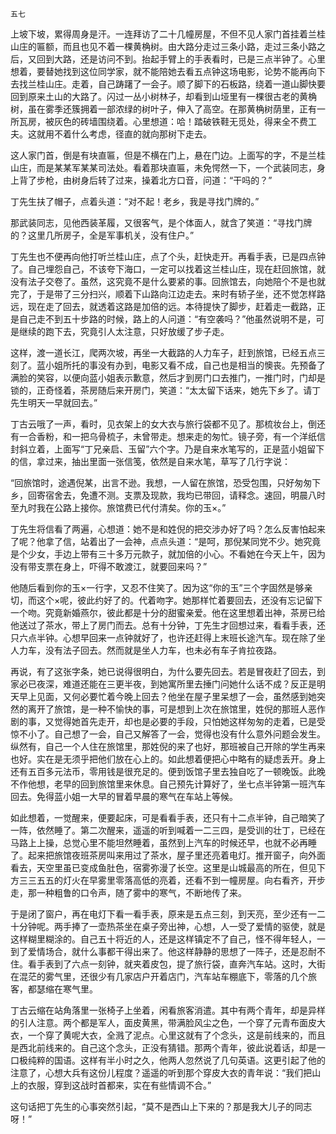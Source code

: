     五七 

   上坡下坡，累得周身是汗。一连拜访了二十几幢房屋，不但不见人家门首挂着兰桂山庄的匾额，而且也见不着一棵黄桷树。由大路分走过三条小路，走过三条小路之后，又回到大路，还是访问不到。抬起手臂上的手表看时，已是三点半钟了。心里想着，要替她找到这位同学家，就不能陪她去看五点钟这场电影，论势不能再向下去找兰桂山庄。走着，自己踌躇了一会子。顺了脚下的石板路，绕着一道山脚快要回到原来土山的大路了。闪过一丛小树林子，却看到山垭里有一棵很古老的黄桷树，虽在雾季还簇拥着一部浓绿的树叶子，伸入了高空。在那黄桷树荫里，正有一所瓦房，被灰色的砖墙围绕着。心里想道：哈！踏破铁鞋无觅处，得来全不费工夫。这就用不着什么考虑，径直的就向那树下走去。

   这人家门首，倒是有块直匾，但是不横在门上，悬在门边。上面写的字，不是兰桂山庄，而是某某军某某司法处。看着那块直匾，未免愕然一下，一个武装同志，身上背了步枪，由树身后转了过来，操着北方口音，问道：“干吗的？”

   丁先生扶了帽子，点着头道：“对不起！老乡，我是寻找门牌的。”

   那武装同志，见他西装革履，又很客气，是个体面人，就含了笑道：“寻找门牌的？这里几所房子，全是军事机关，没有住户。”

   丁先生也不便再向他打听兰桂山庄，点了个头，赶快走开。再看手表，已是四点钟了。自己埋怨自己，不该夸下海口，一定可以找着这兰桂山庄，现在赶回旅馆，就没有法子交卷了。虽然，这究竟不是什么要紧的事。回旅馆去，向她陪个不是也就完了，于是带了三分扫兴，顺着下山路向江边走去。来时有轿子坐，还不觉怎样路远，现在走了回去，就透着这路是加倍的远。本待提快了脚步，赶着走一截路，正是自己走不到五十步路的时候，路上的人问道：“有空袭吗？”他虽然说明不是，可是继续的跑下去，究竟引人太注意，只好放缓了步子走。

   这样，渡一道长江，爬两次坡，再坐一大截路的人力车子，赶到旅馆，已经五点三刻了。蓝小姐所托的事没有办到，电影又看不成，自己也是相当的懊丧。先预备了满脸的笑容，以便向蓝小姐表示歉意，然后才到房门口去推门，一推门时，门却是锁的，正奇怪着，茶房随后来开房门，笑道：“太太留下话来，她先下乡了。请丁先生明天一早就回去。”

   丁古云哦了一声，看时，见衣架上的女大衣与旅行袋都不见了。那梳妆台上，倒还有一合香粉，和一把乌骨梳子，未曾带走。想来走的匆忙。镜子旁，有一个洋纸信封斜立着，上面写“丁兄亲启、玉留”六个字。乃是自来水笔写的，正是蓝小姐留下的信，拿过来，抽出里面一张信笺，依然是自来水笔，草写了几行字说：

   “回旅馆时，途遇倪某，出言不逊。我想，一人留在旅馆，恐受包围，只好匆匆下乡，回寄宿舍去，免遭不测。支票及现款，我均已带回，请释念。速回，明晨八时至九时我在公路上接你。旅馆费已代付清矣。你的玉×。”

   丁先生将信看了两遍，心想道：她不是和姓倪的把交涉办好了吗？怎么反害怕起来了呢？他拿了信，站着出了一会神，点点头道：“是呵，那倪某同党不少。她究竟是个少女，手边上带有三十多万元款子，就加倍的小心。不看她在今天上午，因为没有带支票在身上，吓得不敢渡江，就要回来吗？”

   他随后看到你的玉×一行字，又忍不住笑了。因为这“你的玉”三个字固然是够亲切，而这个×呢，彼此约好了的。代着吻字。她那样忙着要回去，还没有忘记留下一个吻。究竟新婚燕尔，彼此都是十分的甜蜜亲爱。他在这里想着出神，茶房已给他送过了茶水，带上了房门而去。总有十分钟，丁先生才回想过来，看看手表，还只六点半钟。心想早回来一点钟就好了，也许还赶得上末班长途汽车。现在除了坐人力车，没有法子回去。然而就是坐人力车，也未必有车子肯拉夜路。

   再说，有了这张字条，她已说得很明白，为什么要先回去。若是冒夜赶了回去，到家必已夜深，难道还能在三更半夜，到她寓所里去捶门问她什么话不成？反正是明天早上见面，又何必要忙着今晚上回去？他坐在屋子里呆想了一会，虽然感到她突然的离开了旅馆，是一种不愉快的事，可是想到上次在旅馆里，姓倪的那班人恶作剧的事，又觉得她首先走开，却也是必要的手段，只怕她这样匆匆的走着，已是受惊不小了。自己想了一会，自己又解答了一会，觉得也没有什么意外问题会发生。纵然有，自己一个人住在旅馆里，那姓倪的来了也好，那班被自己开除的学生再来也好。实在是无须乎把他们放在心上的。如此想着便把心中略有的疑虑丢开。身上还有五百多元法币，零用钱是很充足的。便到饭馆子里去独自吃了一顿晚饭。此晚不作他想，老早的回到旅馆里来休息。自己预先计算好了，坐七点半钟第一班汽车回去。免得蓝小姐一大早的冒着早晨的寒气在车站上等候。

   如此想着，一觉醒来，便要起床，可是看看手表，还只有十二点半钟，自己暗笑了一阵，依然睡了。第二次醒来，遥遥的听到喊着一二三四，是受训的壮丁，已经在马路上上操，总觉心里不能坦然睡着，虽然到上汽车的时候还早，也就不必再睡了。起来把旅馆夜班茶房叫来用过了茶水，屋子里还亮着电灯。推开窗子，向外面看去，天空里虽已变成鱼肚色，宿雾弥漫了长空。这里是山城最高的所在，但见下方三三五五的灯火在早雾里零落高低的亮着，还看不到一幢房屋。向右看齐，开步走，那一种粗鲁的口令声，随了雾中的寒气，不断地传了来。

   于是闭了窗户，再在电灯下看一看手表，原来是五点三刻，到天亮，至少还有一二十分钟呢。两手捧了一壶热茶坐在桌子旁出神，心想，人一受了爱情的驱使，就是这样糊里糊涂的。自己五十将近的人，还是这样镇定不了自己，怪不得年轻人，一到了爱情场合，就什么事都干得出来了。他这样静静的思想了一阵子，还是忍耐不住。看手表到了六点一刻钟，就夹着皮包，提了旅行袋，直奔汽车站。这时，大街在混茫的雾气里，还很少有几家店户开着店门，汽车站车棚底下，零落的几个旅客，都瑟缩在寒气里。

   丁古云缩在站角落里一张椅子上坐着，闲看旅客消遣。其中有两个青年，却是异样的引人注意。两个都是军人，面皮黄黑，带满脸风尘之色，一个穿了元青布面皮大衣，一个穿了黄呢大衣，全溅了泥点。心里这就有了个念头，这是前线来的，而且是西北前线来的。自己这个念头，正没有猜错。那两个青年，彼此说着话，却是一口极纯粹的国语。这样有半小时之久，他两人忽然说了几句英语。这更引起了他的注意了，心想大兵有这份儿程度？遥遥的听到那个穿皮大衣的青年说：“我们把山上的衣服，穿到这战时首都来，实在有些情调不合。”

   这句话把丁先生的心事突然引起，“莫不是西山上下来的？那是我大儿子的同志呀！”

